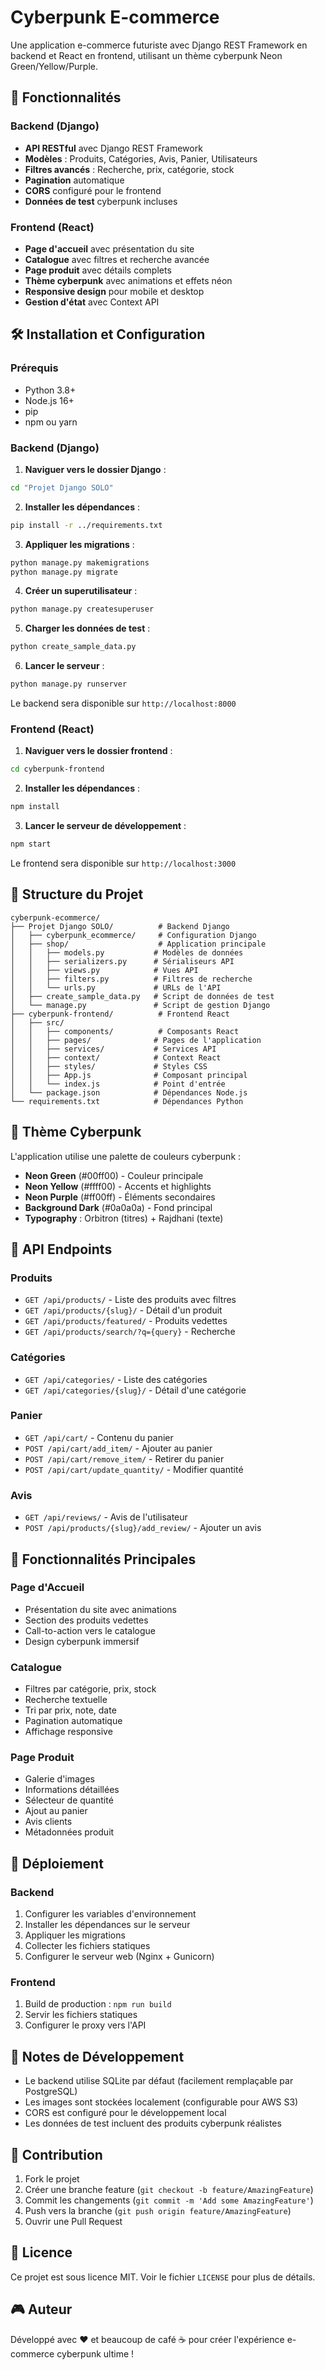 # Cyberpunk E-commerce

Une application e-commerce futuriste avec Django REST Framework en backend et React en frontend, utilisant un thème cyberpunk Neon Green/Yellow/Purple.

## 🚀 Fonctionnalités

### Backend (Django)
- **API RESTful** avec Django REST Framework
- **Modèles** : Produits, Catégories, Avis, Panier, Utilisateurs
- **Filtres avancés** : Recherche, prix, catégorie, stock
- **Pagination** automatique
- **CORS** configuré pour le frontend
- **Données de test** cyberpunk incluses

### Frontend (React)
- **Page d'accueil** avec présentation du site
- **Catalogue** avec filtres et recherche avancée
- **Page produit** avec détails complets
- **Thème cyberpunk** avec animations et effets néon
- **Responsive design** pour mobile et desktop
- **Gestion d'état** avec Context API

## 🛠️ Installation et Configuration

### Prérequis
- Python 3.8+
- Node.js 16+
- pip
- npm ou yarn

### Backend (Django)

1. **Naviguer vers le dossier Django** :
```bash
cd "Projet Django SOLO"
```

2. **Installer les dépendances** :
```bash
pip install -r ../requirements.txt
```

3. **Appliquer les migrations** :
```bash
python manage.py makemigrations
python manage.py migrate
```

4. **Créer un superutilisateur** :
```bash
python manage.py createsuperuser
```

5. **Charger les données de test** :
```bash
python create_sample_data.py
```

6. **Lancer le serveur** :
```bash
python manage.py runserver
```

Le backend sera disponible sur `http://localhost:8000`

### Frontend (React)

1. **Naviguer vers le dossier frontend** :
```bash
cd cyberpunk-frontend
```

2. **Installer les dépendances** :
```bash
npm install
```

3. **Lancer le serveur de développement** :
```bash
npm start
```

Le frontend sera disponible sur `http://localhost:3000`

## 📁 Structure du Projet

```
cyberpunk-ecommerce/
├── Projet Django SOLO/          # Backend Django
│   ├── cyberpunk_ecommerce/     # Configuration Django
│   ├── shop/                    # Application principale
│   │   ├── models.py           # Modèles de données
│   │   ├── serializers.py      # Sérialiseurs API
│   │   ├── views.py            # Vues API
│   │   ├── filters.py          # Filtres de recherche
│   │   └── urls.py             # URLs de l'API
│   ├── create_sample_data.py   # Script de données de test
│   └── manage.py               # Script de gestion Django
├── cyberpunk-frontend/          # Frontend React
│   ├── src/
│   │   ├── components/          # Composants React
│   │   ├── pages/              # Pages de l'application
│   │   ├── services/           # Services API
│   │   ├── context/            # Context React
│   │   ├── styles/             # Styles CSS
│   │   ├── App.js              # Composant principal
│   │   └── index.js            # Point d'entrée
│   └── package.json            # Dépendances Node.js
└── requirements.txt            # Dépendances Python
```

## 🎨 Thème Cyberpunk

L'application utilise une palette de couleurs cyberpunk :
- **Neon Green** (#00ff00) - Couleur principale
- **Neon Yellow** (#ffff00) - Accents et highlights
- **Neon Purple** (#ff00ff) - Éléments secondaires
- **Background Dark** (#0a0a0a) - Fond principal
- **Typography** : Orbitron (titres) + Rajdhani (texte)

## 🔧 API Endpoints

### Produits
- `GET /api/products/` - Liste des produits avec filtres
- `GET /api/products/{slug}/` - Détail d'un produit
- `GET /api/products/featured/` - Produits vedettes
- `GET /api/products/search/?q={query}` - Recherche

### Catégories
- `GET /api/categories/` - Liste des catégories
- `GET /api/categories/{slug}/` - Détail d'une catégorie

### Panier
- `GET /api/cart/` - Contenu du panier
- `POST /api/cart/add_item/` - Ajouter au panier
- `POST /api/cart/remove_item/` - Retirer du panier
- `POST /api/cart/update_quantity/` - Modifier quantité

### Avis
- `GET /api/reviews/` - Avis de l'utilisateur
- `POST /api/products/{slug}/add_review/` - Ajouter un avis

## 🎯 Fonctionnalités Principales

### Page d'Accueil
- Présentation du site avec animations
- Section des produits vedettes
- Call-to-action vers le catalogue
- Design cyberpunk immersif

### Catalogue
- Filtres par catégorie, prix, stock
- Recherche textuelle
- Tri par prix, note, date
- Pagination automatique
- Affichage responsive

### Page Produit
- Galerie d'images
- Informations détaillées
- Sélecteur de quantité
- Ajout au panier
- Avis clients
- Métadonnées produit

## 🚀 Déploiement

### Backend
1. Configurer les variables d'environnement
2. Installer les dépendances sur le serveur
3. Appliquer les migrations
4. Collecter les fichiers statiques
5. Configurer le serveur web (Nginx + Gunicorn)

### Frontend
1. Build de production : `npm run build`
2. Servir les fichiers statiques
3. Configurer le proxy vers l'API

## 📝 Notes de Développement

- Le backend utilise SQLite par défaut (facilement remplaçable par PostgreSQL)
- Les images sont stockées localement (configurable pour AWS S3)
- CORS est configuré pour le développement local
- Les données de test incluent des produits cyberpunk réalistes

## 🤝 Contribution

1. Fork le projet
2. Créer une branche feature (`git checkout -b feature/AmazingFeature`)
3. Commit les changements (`git commit -m 'Add some AmazingFeature'`)
4. Push vers la branche (`git push origin feature/AmazingFeature`)
5. Ouvrir une Pull Request

## 📄 Licence

Ce projet est sous licence MIT. Voir le fichier `LICENSE` pour plus de détails.

## 🎮 Auteur

Développé avec ❤️ et beaucoup de café ☕ pour créer l'expérience e-commerce cyberpunk ultime !
